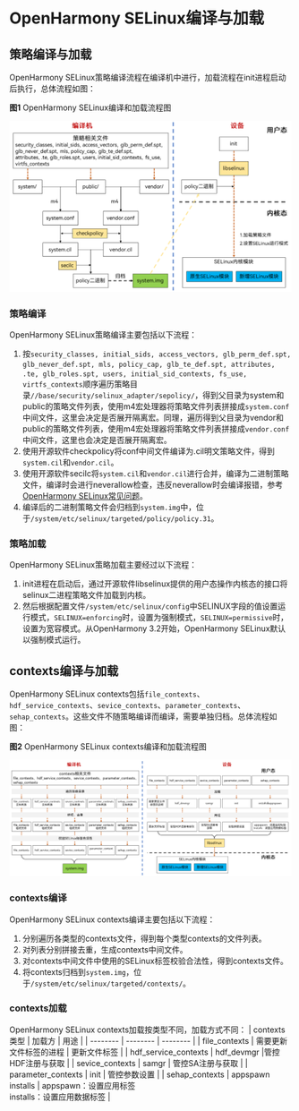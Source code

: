 # OpenHarmony SELinux编译与加载

## 策略编译与加载

OpenHarmony SELinux策略编译流程在编译机中进行，加载流程在init进程启动后执行，总体流程如图：

**图1** OpenHarmony SELinux编译和加载流程图

![selinux_structure](./figures/SELinux-policy.png)
### 策略编译
OpenHarmony SELinux策略编译主要包括以下流程：
1. 按`security_classes, initial_sids, access_vectors, glb_perm_def.spt, glb_never_def.spt, mls, policy_cap, glb_te_def.spt, attributes, .te, glb_roles.spt, users, initial_sid_contexts, fs_use, virtfs_contexts`顺序遍历策略目录`//base/security/selinux_adapter/sepolicy/`，得到父目录为system和public的策略文件列表，使用m4宏处理器将策略文件列表拼接成`system.conf`中间文件，这里会决定是否展开隔离宏。同理，遍历得到父目录为vendor和public的策略文件列表，使用m4宏处理器将策略文件列表拼接成`vendor.conf`中间文件，这里也会决定是否展开隔离宏。
2. 使用开源软件checkpolicy将conf中间文件编译为.cil明文策略文件，得到`system.cil`和`vendor.cil`。
3. 使用开源软件secilc将`system.cil`和`vendor.cil`进行合并，编译为二进制策略文件，编译时会进行neverallow检查，违反neverallow时会编译报错，参考[OpenHarmony SELinux常见问题](subsys-security-selinux-faq.md)。
4. 编译后的二进制策略文件会归档到`system.img`中，位于`/system/etc/selinux/targeted/policy/policy.31`。

### 策略加载
OpenHarmony SELinux策略加载主要经过以下流程：
1. init进程在启动后，通过开源软件libselinux提供的用户态操作内核态的接口将selinux二进程策略文件加载到内核。
2. 然后根据配置文件`/system/etc/selinux/config`中SELINUX字段的值设置运行模式，`SELINUX=enforcing`时，设置为强制模式，`SELINUX=permissive`时，设置为宽容模式。从OpenHarmony 3.2开始，OpenHarmony SELinux默认以强制模式运行。

## contexts编译与加载
OpenHarmony SELinux contexts包括`file_contexts`、`hdf_service_contexts`、`sevice_contexts`、`parameter_contexts`、`sehap_contexts`。这些文件不随策略编译而编译，需要单独归档。总体流程如图：

**图2** OpenHarmony SELinux contexts编译和加载流程图

![selinux_contexts](./figures/SELinux-contexts.png)

### contexts编译
OpenHarmony SELinux contexts编译主要包括以下流程：
1. 分别遍历各类型的contexts文件，得到每个类型contexts的文件列表。
2. 对列表分别拼接去重，生成contexts中间文件。
3. 对contexts中间文件中使用的SELinux标签校验合法性，得到contexts文件。
4. 将contexts归档到`system.img`，位于`/system/etc/selinux/targeted/contexts/`。

### contexts加载
OpenHarmony SELinux contexts加载按类型不同，加载方式不同：
| contexts类型 | 加载方 | 用途 |
| -------- | -------- | -------- |
| file_contexts | 需要更新文件标签的进程 | 更新文件标签 |
| hdf_service_contexts | hdf_devmgr |管控HDF注册与获取 |
| sevice_contexts | samgr | 管控SA注册与获取 |
| parameter_contexts | init | 管控参数设置 |
| sehap_contexts | appspawn<br>installs | appspawn：设置应用标签<br>installs：设置应用数据标签 |